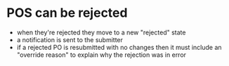 # POS can be rejected

- when they're rejected they move to a new "rejected" state
- a notification is sent to the submitter
- if a rejected PO is resubmitted with no changes then it must include an "override reason" to explain why the rejection was in error
